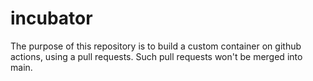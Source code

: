 # incubator

The purpose of this repository is to build a custom container on github actions, using a pull requests. Such pull requests won't be merged into main.
